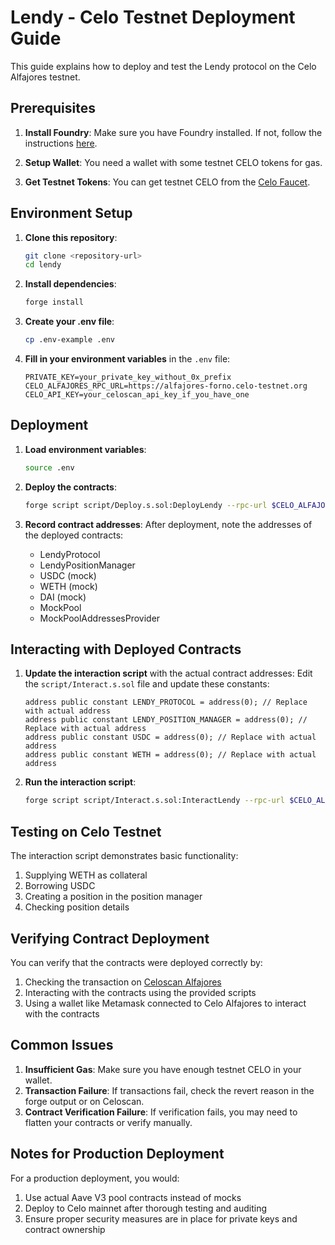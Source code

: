 # Lendy - Celo Testnet Deployment Guide

This guide explains how to deploy and test the Lendy protocol on the Celo Alfajores testnet.

## Prerequisites

1. **Install Foundry**: Make sure you have Foundry installed. If not, follow the instructions [here](https://book.getfoundry.sh/getting-started/installation).

2. **Setup Wallet**: You need a wallet with some testnet CELO tokens for gas.

3. **Get Testnet Tokens**: You can get testnet CELO from the [Celo Faucet](https://faucet.celo.org/).

## Environment Setup

1. **Clone this repository**:
   ```bash
   git clone <repository-url>
   cd lendy
   ```

2. **Install dependencies**:
   ```bash
   forge install
   ```

3. **Create your .env file**:
   ```bash
   cp .env-example .env
   ```

4. **Fill in your environment variables** in the `.env` file:
   ```
   PRIVATE_KEY=your_private_key_without_0x_prefix
   CELO_ALFAJORES_RPC_URL=https://alfajores-forno.celo-testnet.org
   CELO_API_KEY=your_celoscan_api_key_if_you_have_one
   ```

## Deployment

1. **Load environment variables**:
   ```bash
   source .env
   ```

2. **Deploy the contracts**:
   ```bash
   forge script script/Deploy.s.sol:DeployLendy --rpc-url $CELO_ALFAJORES_RPC_URL --broadcast --verify
   ```

3. **Record contract addresses**: After deployment, note the addresses of the deployed contracts:
   - LendyProtocol
   - LendyPositionManager
   - USDC (mock)
   - WETH (mock)
   - DAI (mock)
   - MockPool
   - MockPoolAddressesProvider

## Interacting with Deployed Contracts

1. **Update the interaction script** with the actual contract addresses:
   Edit the `script/Interact.s.sol` file and update these constants:
   ```solidity
   address public constant LENDY_PROTOCOL = address(0); // Replace with actual address
   address public constant LENDY_POSITION_MANAGER = address(0); // Replace with actual address
   address public constant USDC = address(0); // Replace with actual address
   address public constant WETH = address(0); // Replace with actual address
   ```

2. **Run the interaction script**:
   ```bash
   forge script script/Interact.s.sol:InteractLendy --rpc-url $CELO_ALFAJORES_RPC_URL --broadcast
   ```

## Testing on Celo Testnet

The interaction script demonstrates basic functionality:

1. Supplying WETH as collateral
2. Borrowing USDC
3. Creating a position in the position manager
4. Checking position details

## Verifying Contract Deployment

You can verify that the contracts were deployed correctly by:

1. Checking the transaction on [Celoscan Alfajores](https://alfajores.celoscan.io/)
2. Interacting with the contracts using the provided scripts
3. Using a wallet like Metamask connected to Celo Alfajores to interact with the contracts

## Common Issues

1. **Insufficient Gas**: Make sure you have enough testnet CELO in your wallet.
2. **Transaction Failure**: If transactions fail, check the revert reason in the forge output or on Celoscan.
3. **Contract Verification Failure**: If verification fails, you may need to flatten your contracts or verify manually.

## Notes for Production Deployment

For a production deployment, you would:

1. Use actual Aave V3 pool contracts instead of mocks
2. Deploy to Celo mainnet after thorough testing and auditing
3. Ensure proper security measures are in place for private keys and contract ownership 